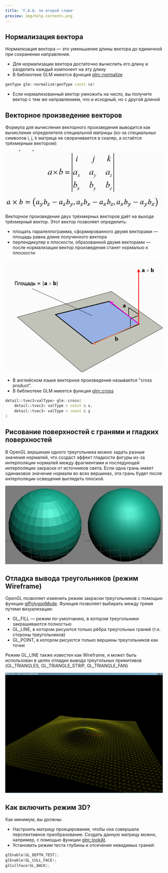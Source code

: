 ```yaml
---
title: 'F.A.Q. по второй главе'
preview: img/help-contents.png
---
```


## Нормализация вектора

Нормализация вектора &mdash; это уменьшение длины вектора до единичной при сохранении направления.

- Для нормализации вектора достаточно вычислить его длину и разделить каждый компонент на эту длину
- В библиотеке GLM имеется функция [glm::normalize](https://glm.g-truc.net/0.9.4/api/a00131.html#ga68b931c228750eeba844c273c54ca43d)

```cpp
genType glm::normalize(genType const &x)
```

- Если нормализованный вектор умножить на число, вы получите вектор с тем же направлением, что и исходный, но с другой длиной

## Векторное произведение векторов

Формула для вычисления векторного произведения выводится как вычисление определителя специальной матрицы (из-за специальных символов i, j, k матрица не сворачивается в скаляр, а остаётся трёхмерным вектором):

![Формула](figures/cross_product.png)

Векторное произведение двух трёхмерных векторов даёт на выходе трёхмерный вектор. Этот вектор позволяет определить:

- площать паралеллограмма, сформированного двумя векторами &mdash; площадь равна длине полученного вектора
- перпендикуляр к плоскости, образованной двумя векторами &mdash; после нормализации вектор произведения станет нормалью к плоскости

![Иллюстрация](figures/crosspod_area.png)

- В английском языке векторное произведение называется "cross product".
- В библиотеке GLM имеется функция [glm::cross](https://glm.g-truc.net/0.9.4/api/a00131.html#gaa127ddc9d38f715125f91742d399eb6f)

```cpp
detail::tvec3<valType> glm::cross(
	detail::tvec3< valType > const & x,
	detail::tvec3< valType > const & y
)
```

## Рисование поверхностей с гранями и гладких поверхностей

В OpenGL вершинам одного треугольника можно задать разные значения нормалей, что создаст эффект гладкости фигуры из-за интерполяции нормалей между фрагментами и последующей интерполяции закраски от источников света. Если одна грань имеет одинаковое значение нормали во всех вершинах, эта грань будет после интерполяции освещения выглядеть плоской.

![Иллюстрация](figures/flat_and_soft_surfaces.png)

## Отладка вывода треугольников (режим Wireframe)

OpenGL позволяет изменить режим закраски треугольников с помощью функции [glPolygonMode](https://www.opengl.org/sdk/docs/man/html/glPolygonMode.xhtml). Функция позволяет выбирать между тремя путями визуализации:

- GL_FILL &mdash; режим по-умолчанию, в котором треугольники закрашиваются полностью
- GL_LINE, в котором рисуются только рёбра треугольных граней (т.е. стороны треугольников)
- GL_POINT, в котором рисуются только вершины треугольников как точки

Режим GL_LINE также известен как Wireframe, и может быть использован в целях отладки вывода треугольных примитивов (GL_TRIANGLES, GL_TRIANGLE_STRIP, GL_TRIANGLE_FAN)

![Иллюстрация](figures/wireframe_drawing.png)

## Как включить режим 3D?

Как минимум, вы должны:

- Настроить матрицу проецирования, чтобы она совершала перспективное преобразование. Создать данную матрицу можно, например, с помощью функции [glm::lookAt](http://stackoverflow.com/questions/21830340/understanding-glmlookat).
- Установить режим теста глубины и отсечения невидимых граней:

```cpp
glEnable(GL_DEPTH_TEST);
glEnable(GL_CULL_FACE);
glCullFace(GL_BACK);
```
